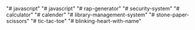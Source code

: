 "# javascript" 
"# javascript" 
"# rap-generator" 
"# security-system" 
"# calculator" 
"# calender" 
"# library-management-system" 
"# stone-paper-scissors" 
"# tic-tac-toe" 
"# blinking-heart-with-name" 
